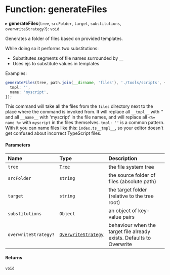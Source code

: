 # Function: generateFiles

▸ **generateFiles**(`tree`, `srcFolder`, `target`, `substitutions`, `overwriteStrategy?`): `void`

Generates a folder of files based on provided templates.

While doing so it performs two substitutions:

- Substitutes segments of file names surrounded by \_\_
- Uses ejs to substitute values in templates

Examples:

```typescript
generateFiles(tree, path.join(__dirname, 'files'), './tools/scripts', {
  tmpl: '',
  name: 'myscript',
});
```

This command will take all the files from the `files` directory next to the place where the command is invoked from.
It will replace all `__tmpl__` with '' and all `__name__` with 'myscript' in the file names, and will replace all
`<%= name %>` with `myscript` in the files themselves.
`tmpl: ''` is a common pattern. With it you can name files like this: `index.ts__tmpl__`, so your editor
doesn't get confused about incorrect TypeScript files.

#### Parameters

| Name                 | Type                                                            | Description                                                          |
| :------------------- | :-------------------------------------------------------------- | :------------------------------------------------------------------- |
| `tree`               | [`Tree`](../../devkit/documents/Tree)                           | the file system tree                                                 |
| `srcFolder`          | `string`                                                        | the source folder of files (absolute path)                           |
| `target`             | `string`                                                        | the target folder (relative to the tree root)                        |
| `substitutions`      | `Object`                                                        | an object of key-value pairs                                         |
| `overwriteStrategy?` | [`OverwriteStrategy`](../../devkit/documents/OverwriteStrategy) | behaviour when the target file already exists. Defaults to Overwrite |

#### Returns

`void`
